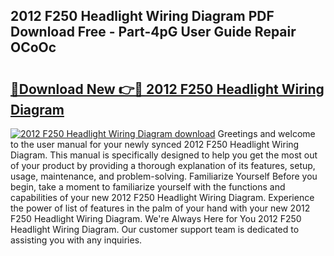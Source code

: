 ## 2012 F250 Headlight Wiring Diagram PDF Download Free - Part-4pG User Guide Repair OCoOc

# <h2><a href="http://dfkmfuf.blite.top/?on=2012+F250+Headlight+Wiring+Diagram">🔗Download New 👉🔴 2012 F250 Headlight Wiring Diagram</a></h2>

[![2012 F250 Headlight Wiring Diagram download](https://i.imgur.com/lujVjoI.png)](http://dfkmfuf.blite.top/?on=2012+F250+Headlight+Wiring+Diagram)
Greetings and welcome to the user manual for your newly synced 2012 F250 Headlight Wiring Diagram. This manual is specifically designed to help you get the most out of your product by providing a thorough explanation of its features, setup, usage, maintenance, and problem-solving. Familiarize Yourself Before you begin, take a moment to familiarize yourself with the functions and capabilities of your new 2012 F250 Headlight Wiring Diagram. Experience the power of list of features in the palm of your hand with your new 2012 F250 Headlight Wiring Diagram. We're Always Here for You 2012 F250 Headlight Wiring Diagram. Our customer support team is dedicated to assisting you with any inquiries.
